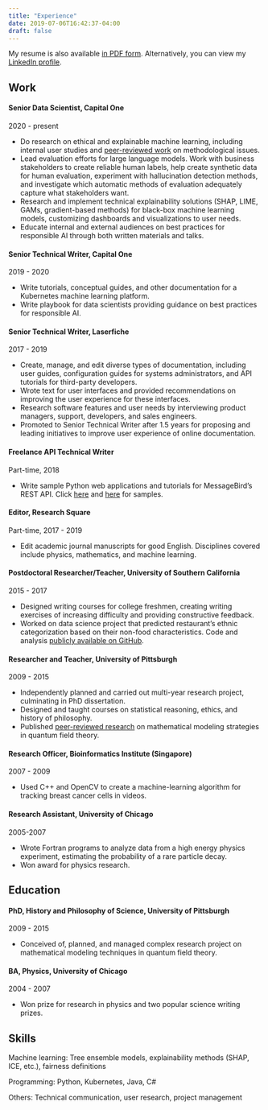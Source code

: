 ```yaml
---
title: "Experience"
date: 2019-07-06T16:42:37-04:00
draft: false
---
```


My resume is also available [in PDF form](https://www.dropbox.com/s/x9pn202amisekhd/%20Leif%20Hancox-Li%20-%20TW-45.pdf?dl=0). Alternatively, you can view my [LinkedIn profile](https://www.linkedin.com/in/leif-hancox-li-1a6a7a132/).

## Work

#### Senior Data Scientist, Capital One
2020 - present

- Do research on ethical and explainable machine learning, including internal user studies and [peer-reviewed work](/papers) on methodological issues.
- Lead evaluation efforts for large language models. Work with business stakeholders to create reliable human labels, help create synthetic data for human evaluation, experiment with hallucination detection methods, and investigate which automatic methods of evaluation adequately capture what stakeholders want.
- Research and implement technical explainability solutions (SHAP, LIME, GAMs, gradient-based methods) for black-box machine learning models, customizing dashboards and visualizations to user needs.
- Educate internal and external audiences on best practices for responsible AI through both written materials and talks.

#### Senior Technical Writer, Capital One
2019 - 2020

- Write tutorials, conceptual guides, and other documentation for a Kubernetes machine learning platform.
- Write playbook for data scientists providing guidance on best practices for responsible AI.

#### Senior Technical Writer, Laserfiche
2017 - 2019

- Create, manage, and edit diverse types of documentation, including user guides, configuration guides for systems administrators, and API tutorials for third-party developers.
- Wrote text for user interfaces and provided recommendations on improving the user experience for these interfaces.
- Research software features and user needs by interviewing product managers, support, developers, and sales engineers.
- Promoted to Senior Technical Writer after 1.5 years for proposing and leading initiatives to improve user experience of online documentation.

#### Freelance API Technical Writer
Part-time, 2018

- Write sample Python web applications and tutorials for MessageBird’s REST API. Click [here](https://github.com/messagebirdguides/verify-voice-guide-python) and [here](https://github.com/messagebirdguides/notifications-guide-python) for samples.

#### Editor, Research Square
Part-time, 2017 - 2019

- Edit academic journal manuscripts for good English. Disciplines covered include physics, mathematics, and machine learning.

#### Postdoctoral Researcher/Teacher, University of Southern California
2015 - 2017

- Designed writing courses for college freshmen, creating writing exercises of increasing difficulty and providing constructive feedback.
- Worked on data science project that predicted restaurant’s ethnic categorization based on their non-food characteristics. Code and analysis [publicly available on GitHub](https://github.com/boltzmann-brain/yelp-restaurant-categories).

#### Researcher and Teacher, University of Pittsburgh
2009 - 2015

- Independently planned and carried out multi-year research project, culminating in PhD dissertation.
- Designed and taught courses on statistical reasoning, ethics, and history of philosophy.
- Published [peer-reviewed research](../papers/) on mathematical modeling strategies in quantum field theory.

#### Research Officer, Bioinformatics Institute (Singapore)
2007 - 2009

- Used C++ and OpenCV to create a machine-learning algorithm for tracking breast cancer cells in videos.

#### Research Assistant, University of Chicago
2005-2007

- Wrote Fortran programs to analyze data from a high energy physics experiment, estimating the probability of a rare particle decay.
- Won award for physics research.

## Education

#### PhD, History and Philosophy of Science, University of Pittsburgh
2009 - 2015

- Conceived of, planned, and managed complex research project on mathematical modeling techniques in quantum field theory.

#### BA, Physics, University of Chicago
2004 - 2007

- Won prize for research in physics and two popular science writing prizes.

## Skills

Machine learning: Tree ensemble models, explainability methods (SHAP, ICE, etc.), fairness definitions

Programming: Python, Kubernetes, Java, C#

Others: Technical communication, user research, project management